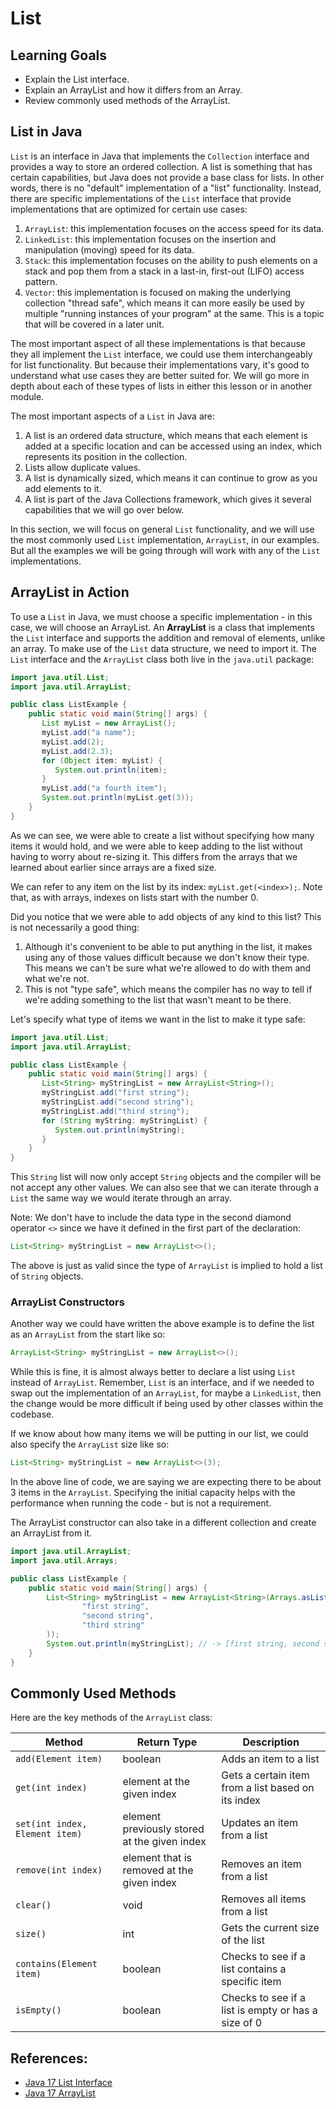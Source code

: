 # List

## Learning Goals

- Explain the List interface.
- Explain an ArrayList and how it differs from an Array.
- Review commonly used methods of the ArrayList.

## List in Java

`List` is an interface in Java that implements the `Collection` interface and
provides a way to store an ordered collection. A list is something that has
certain capabilities, but Java does not provide a base class for lists. In
other words, there is no "default" implementation of a "list" functionality.
Instead, there are specific implementations of the `List` interface that provide
implementations that are optimized for certain use cases:

1. `ArrayList`: this implementation focuses on the access speed for its data.
2. `LinkedList`: this implementation focuses on the insertion and manipulation
   (moving) speed for its data.
3. `Stack`: this implementation focuses on the ability to push elements on a
   stack and pop them from a stack in a last-in, first-out (LIFO) access pattern.
4. `Vector`: this implementation is focused on making the underlying collection
   "thread safe", which means it can more easily be used by multiple "running
   instances of your program" at the same. This is a topic that will be covered
   in a later unit.

The most important aspect of all these implementations is that because they all
implement the `List` interface, we could use them interchangeably for list
functionality. But because their implementations vary, it's good to understand
what use cases they are better suited for. We will go more in depth about each
of these types of lists in either this lesson or in another module.

The most important aspects of a `List` in Java are:

1. A list is an ordered data structure, which means that each element is added
   at a specific location and can be accessed using an index, which represents
   its position in the collection.
2. Lists allow duplicate values.
3. A list is dynamically sized, which means it can continue to grow as you add
   elements to it.
4. A list is part of the Java Collections framework, which gives it several
   capabilities that we will go over below.

In this section, we will focus on general `List` functionality, and we will use
the most commonly used `List` implementation, `ArrayList`, in our examples. But
all the examples we will be going through will work with any of the `List`
implementations.

## ArrayList in Action

To use a `List` in Java, we must choose a specific implementation - in this case,
we will choose an ArrayList. An **ArrayList** is a class that implements the
`List` interface and supports the addition and removal of elements, unlike an
array. To make use of the `List` data structure, we need to import it. The
`List` interface and the `ArrayList` class both live in the `java.util` package:

```java
import java.util.List;
import java.util.ArrayList;

public class ListExample {
    public static void main(String[] args) {
       List myList = new ArrayList();
       myList.add("a name");
       myList.add(2);
       myList.add(2.3);
       for (Object item: myList) {
          System.out.println(item);
       }
       myList.add("a fourth item");
       System.out.println(myList.get(3));
    }
}
```

As we can see, we were able to create a list without specifying how many items
it would hold, and we were able to keep adding to the list without having to worry
about re-sizing it. This differs from the arrays that we learned about earlier
since arrays are a fixed size.

We can refer to any item on the list by its index: `myList.get(<index>);`. Note
that, as with arrays, indexes on lists start with the number 0.

Did you notice that we were able to add objects of any kind to this list? This is
not necessarily a good thing:

1. Although it's convenient to be able to put anything in the list, it makes
   using any of those values difficult because we don't know their type. This
   means we can't be sure what we're allowed to do with them and what we're not.
2. This is not "type safe", which means the compiler has no way to tell if we're
   adding something to the list that wasn't meant to be there.

Let's specify what type of items we want in the list to make it type safe:

```java
import java.util.List;
import java.util.ArrayList;

public class ListExample {
    public static void main(String[] args) {
       List<String> myStringList = new ArrayList<String>();
       myStringList.add("first string");
       myStringList.add("second string");
       myStringList.add("third string");
       for (String myString: myStringList) {
          System.out.println(myString);
       }
    }
}
```

This `String` list will now only accept `String` objects and the compiler will
be not accept any other values. We can also see that we can iterate through a
`List` the same way we would iterate through an array.

Note: We don't have to include the data type in the second diamond operator `<>`
since we have it defined in the first part of the declaration:

```java
List<String> myStringList = new ArrayList<>();
```

The above is just as valid since the type of `ArrayList` is implied to hold a
list of `String` objects.

### ArrayList Constructors

Another way we could have written the above example is to define the list as an
`ArrayList` from the start like so:

```java
ArrayList<String> myStringList = new ArrayList<>();
```

While this is fine, it is almost always better to declare a list using `List`
instead of `ArrayList`. Remember, `List` is an interface, and if we needed to
swap out the implementation of an `ArrayList`, for maybe a `LinkedList`, then
the change would be more difficult if being used by other classes within the
codebase.

If we know about how many items we will be putting in our list, we could also
specify the `ArrayList` size like so:

```java
List<String> myStringList = new ArrayList<>(3);
```

In the above line of code, we are saying we are expecting there to be about 3
items in the `ArrayList`. Specifying the initial capacity helps with the
performance when running the code - but is not a requirement.

The ArrayList constructor can also take in a different collection and create an
ArrayList from it.

```java
import java.util.ArrayList;
import java.util.Arrays;

public class ListExample {
    public static void main(String[] args) {
        List<String> myStringList = new ArrayList<String>(Arrays.asList(
                "first string",
                "second string",
                "third string"
        ));
        System.out.println(myStringList); // -> [first string, second string, third string]
    }
}
```

## Commonly Used Methods

Here are the key methods of the `ArrayList` class:

| Method                         | Return Type                                  | Description                                         |
|--------------------------------|----------------------------------------------|-----------------------------------------------------|
| `add(Element item)`            | boolean                                      | Adds an item to a list                              |
| `get(int index)`               | element at the given index                   | Gets a certain item from a list based on its index  |
| `set(int index, Element item)` | element previously stored at the given index | Updates an item from a list                         |
| `remove(int index)`            | element that is removed at the given index   | Removes an item from a list                         |
| `clear()`                      | void                                         | Removes all items from a list                       |
| `size()`                       | int                                          | Gets the current size of the list                   |
| `contains(Element item)`       | boolean                                      | Checks to see if a list contains a specific item    |
| `isEmpty()`                    | boolean                                      | Checks to see if a list is empty or has a size of 0 |

## References:

- [Java 17 List Interface](https://docs.oracle.com/en/java/javase/17/docs/api/java.base/java/util/List.html)
- [Java 17 ArrayList](https://docs.oracle.com/en/java/javase/17/docs/api/java.base/java/util/ArrayList.html)
